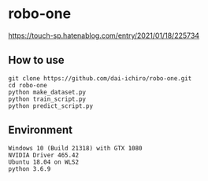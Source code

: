# robo-one

https://touch-sp.hatenablog.com/entry/2021/01/18/225734

## How to use

~~~
git clone https://github.com/dai-ichiro/robo-one.git
cd robo-one
python make_dataset.py
python train_script.py
python predict_script.py
~~~

## Environment

~~~
Windows 10 (Build 21318) with GTX 1080
NVIDIA Driver 465.42 
Ubuntu 18.04 on WLS2
python 3.6.9
~~~
